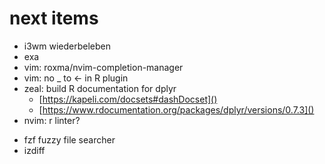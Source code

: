 # next items 

- i3wm wiederbeleben
- exa
- vim: roxma/nvim-completion-manager
- vim: no \_ to <- in R plugin
- zeal: build R documentation for dplyr
  * [https://kapeli.com/docsets#dashDocset]()
  * [https://www.rdocumentation.org/packages/dplyr/versions/0.7.3]()
- nvim: r linter?
* fzf fuzzy file searcher
* izdiff
